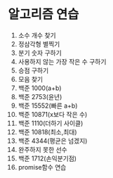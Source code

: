 # 알고리즘 연습
1. 소수 개수 찾기
2. 정삼각형 별찍기
3. 분기 숫자 구하기
4. 사용하지 않는 가장 작은 수 구하기
5. 승점 구하기
6. 모음 찾기
7. 백준 1000(a+b)
8. 백준 2753(윤년)
9. 백준 15552(빠른 a+b)
10. 백준 10871(x보다 작은 수)
11. 백준 1110(더하기 사이클)
12. 백준 10818(최소,최대)
13. 백준 4344(평균은 넘겠지)
14. 완주하지 못한 선수
15. 백준 1712(손익분기점)
16. promise함수 연습